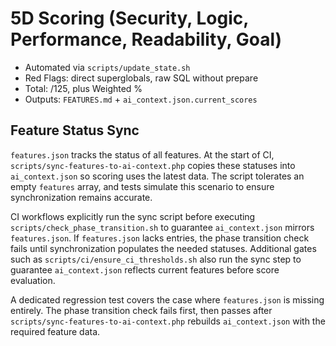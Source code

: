 # 5D Scoring (Security, Logic, Performance, Readability, Goal)

- Automated via `scripts/update_state.sh`
- Red Flags: direct superglobals, raw SQL without prepare
- Total: /125, plus Weighted %
- Outputs: `FEATURES.md` + `ai_context.json.current_scores`

## Feature Status Sync

`features.json` tracks the status of all features. At the start of CI, `scripts/sync-features-to-ai-context.php` copies these statuses into `ai_context.json` so scoring uses the latest data. The script tolerates an empty `features` array, and tests simulate this scenario to ensure synchronization remains accurate.

CI workflows explicitly run the sync script before executing `scripts/check_phase_transition.sh` to guarantee `ai_context.json` mirrors `features.json`. If `features.json` lacks entries, the phase transition check fails until synchronization populates the needed statuses. Additional gates such as `scripts/ci/ensure_ci_thresholds.sh` also run the sync step to guarantee `ai_context.json` reflects current features before score evaluation.

A dedicated regression test covers the case where `features.json` is missing entirely. The phase transition check fails first, then passes after `scripts/sync-features-to-ai-context.php` rebuilds `ai_context.json` with the required feature data.
